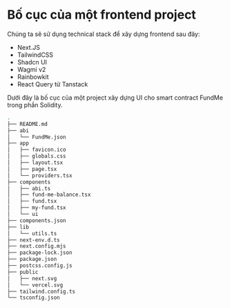 # Bố cục của một frontend project

Chúng ta sẽ sử dụng technical stack để xây dựng frontend sau đây:
- Next.JS
- TailwindCSS
- Shadcn UI
- Wagmi v2
- Rainbowkit
- React Query từ Tanstack

Dưới đây là bố cục của một project xây dựng UI cho smart contract FundMe trong phần Solidity.
```bash
.
├── README.md
├── abi
│   └── FundMe.json
├── app
│   ├── favicon.ico
│   ├── globals.css
│   ├── layout.tsx
│   ├── page.tsx
│   └── providers.tsx
├── components
│   ├── abi.ts
│   ├── fund-me-balance.tsx
│   ├── fund.tsx
│   ├── my-fund.tsx
│   └── ui
├── components.json
├── lib
│   └── utils.ts
├── next-env.d.ts
├── next.config.mjs
├── package-lock.json
├── package.json
├── postcss.config.js
├── public
│   ├── next.svg
│   └── vercel.svg
├── tailwind.config.ts
└── tsconfig.json
```
